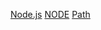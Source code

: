[Node.js](https://nodejs.org/es/)
[NODE](https://nodejs.org/pe)
[Path](https://nodejs.org/api/path.html)
